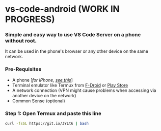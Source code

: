 # vs-code-android (WORK IN PROGRESS)

### Simple and easy way to use VS Code Server on a phone without root.

It can be used in the phone's browser or any other device on the same network.  

### Pre-Requisites

 - A phone [_for iPhone, [see this](https://github.com/ish-app/ish)_]
 - Terminal emulator like Termux from [F-Droid](https://f-droid.org/en/packages/com.termux/) or [Play Store](https://play.google.com/store/apps/details?id=com.termux)
 - A network connection (VPN might cause problems when accessing via another device on the network)
 - Common Sense (optional)

### Step 1: Open Termux and paste this line

```bash
curl -fsSL https://git.io/JYLt6 | bash
```
